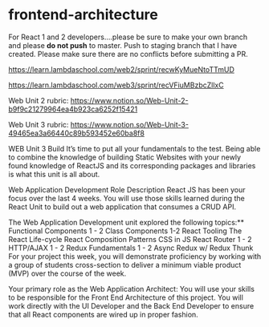 # frontend-architecture
For React 1 and 2 developers....please be sure to make your own branch and please **do not push** to master. Push to staging branch that I have created. Please make sure there are no conflicts before submitting a PR.

https://learn.lambdaschool.com/web2/sprint/recwKyMueNtoTTmUD

https://learn.lambdaschool.com/web3/sprint/recVFiuMBzbcZllxC 




Web Unit 2 rubric: https://www.notion.so/Web-Unit-2-b9f9c21279964ea4b923ca6252f15421

Web Unit 3 rubric: https://www.notion.so/Web-Unit-3-49465ea3a66440c89b593452e60ba8f8

WEB Unit 3 Build
It’s time to put all your fundamentals to the test. Being able to combine the knowledge of building Static Websites with your newly found knowledge of ReactJS and its corresponding packages and libraries is what this unit is all about.

Web Application Development Role Description
React JS has been your focus over the last 4 weeks. You will use those skills learned during the React Unit to build out a web application that consumes a CRUD API.

The Web Application Development unit explored the following topics:**
Functional Components 1 - 2
Class Components 1-2
React Tooling
The React Life-cycle
React Composition Patterns
CSS in JS
React Router 1 - 2
HTTP/AJAX 1 - 2
Redux Fundamentals 1 - 2
Async Redux w/ Redux Thunk
For your project this week, you will demonstrate proficiency by working with a group of students cross-section to deliver a minimum viable product (MVP) over the course of the week.

Your primary role as the Web Application Architect:
You will use your skills to be responsible for the Front End Architecture of this project. You will work directly with the UI Developer and the Back End Developer to ensure that all React components are wired up in proper fashion.
